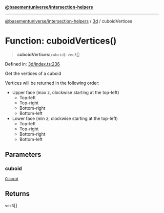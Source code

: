 [**@basementuniverse/intersection-helpers**](../../README.md)

***

[@basementuniverse/intersection-helpers](../../README.md) / [3d](../README.md) / cuboidVertices

# Function: cuboidVertices()

> **cuboidVertices**(`cuboid`): `vec3`[]

Defined in: [3d/index.ts:236](https://github.com/basementuniverse/intersection-helpers/blob/ce8bdda9fbd616d6a406e87a4824e91fffc01d0e/src/3d/index.ts#L236)

Get the vertices of a cuboid

Vertices will be returned in the following order:
- Upper face (max z, clockwise starting at the top-left)
  - Top-left
  - Top-right
  - Bottom-right
  - Bottom-left
- Lower face (min z, clockwise starting at the top-left)
  - Top-left
  - Top-right
  - Bottom-right
  - Bottom-left

## Parameters

### cuboid

[`Cuboid`](../types/type-aliases/Cuboid.md)

## Returns

`vec3`[]
